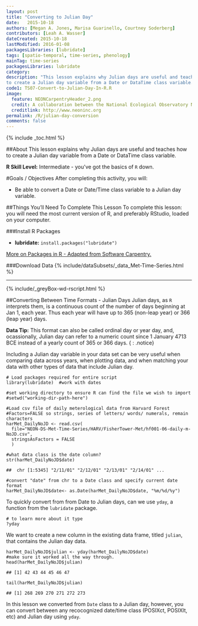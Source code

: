 ```yaml
---
layout: post
title: "Converting to Julian Day"
date:   2015-10-18
authors: [Megan A. Jones, Marisa Guarinello, Courtney Soderberg]
contributors: [Leah A. Wasser] 
dateCreated: 2015-10-18
lastModified: 2016-01-08
packagesLibraries: [lubridate]
tags: [spatio-temporal, time-series, phenology]
mainTag: time-series
packagesLibraries: lubridate
category: 
description: "This lesson explains why Julian days are useful and teaches how
to create a Julian day variable from a Date or DataTime class variable."
code1: TS07-Convert-to-Julian-Day-In-R.R
image:
  feature: NEONCarpentryHeader_2.png
  credit: A collaboration between the National Ecological Observatory Network (NEON) and Data Carpentry
  creditlink: http://www.neoninc.org
permalink: /R/julian-day-conversion
comments: false
---
```


{% include _toc.html %}

##About
This lesson explains why Julian days are useful and teaches how to create a
Julian day variable from a Date or DataTime class variable.

**R Skill Level:** Intermediate - you've got the basics of `R` down.

<div id="objectives" markdown="1">

#Goals / Objectives
After completing this activity, you will:

 * Be able to convert a Date or Date/Time class variable to a Julian day
 variable.

##Things You’ll Need To Complete This Lesson
To complete this lesson: you will need the most current version of R, and 
preferably RStudio, loaded on your computer.

###Install R Packages
* **lubridate:** `install.packages("lubridate")`

[More on Packages in R - Adapted from Software Carpentry.]({{site.baseurl}}R/Packages-In-R/)

###Download Data 
{% include/dataSubsets/_data_Met-Time-Series.html %}

****
{% include/_greyBox-wd-rscript.html %}

</div>

##Converting Between Time Formats - Julian Days
Julian days, as `R` interprets them, is a continuous count of the number of days 
beginning at Jan 1, each year. Thus each year will have up to 365 (non-leap
year) or 366 (leap year) days. 

<i class="fa fa-star"></i> **Data Tip:**  This format can also be called ordinal
day or year day, and, ocassionally, Julian day can refer to a numeric count
since 1 January 4713 BCE instead of a yearly count of 365 or 366 days.
{ : .notice}

Including a Julian day variable in your data set can be very useful when
comparing data across years, when plotting data, and when matching your data
with other types of data that include Julian day.  


    # Load packages required for entire script
    library(lubridate)  #work with dates
    
    #set working directory to ensure R can find the file we wish to import
    #setwd("working-dir-path-here")
    
    #Load csv file of daily meterological data from Harvard Forest
    #Factors=FALSE so strings, series of letters/ words/ numerals, remain characters
    harMet_DailyNoJD <- read.csv(
      file="NEON-DS-Met-Time-Series/HARV/FisherTower-Met/hf001-06-daily-m-NoJD.csv",
      stringsAsFactors = FALSE
      )
    
    #what data class is the date column? 
    str(harMet_DailyNoJD$date)

    ##  chr [1:5345] "2/11/01" "2/12/01" "2/13/01" "2/14/01" ...

    #convert "date" from chr to a Date class and specify current date format
    harMet_DailyNoJD$date<- as.Date(harMet_DailyNoJD$date, "%m/%d/%y")

To quickly convert from from Date to Julian days, can we use `yday`, a function
from the `lubridate` package. 


    # to learn more about it type
    ?yday

We want to create a new column in the existing data frame, titled `julian`, that
contains the Julian day data.  


    harMet_DailyNoJD$julian <- yday(harMet_DailyNoJD$date)  
    #make sure it worked all the way through. 
    head(harMet_DailyNoJD$julian) 

    ## [1] 42 43 44 45 46 47

    tail(harMet_DailyNoJD$julian)

    ## [1] 268 269 270 271 272 273

In this lesson we converted from `Date` class to a Julian day, however, you can
convert between any recocognized date/time class (POSIXct, POSIXlt, etc) and
Julian day using `yday`.  

